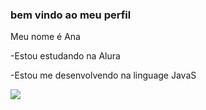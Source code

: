 ### bem vindo ao meu perfil 
Meu nome é Ana 

-Estou estudando na Alura

-Estou me desenvolvendo na linguage JavaS


![](https://media1.tenor.com/m/R2xpKIL6TMEAAAAC/spider-man-no-way-home-andrew-garfield.gif)
